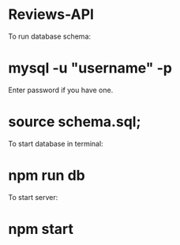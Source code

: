 # Reviews-API

To run database schema:
# mysql -u "username" -p
Enter password if you have one.
# source schema.sql;

To start database in terminal:
# npm run db

To start server:
# npm start
